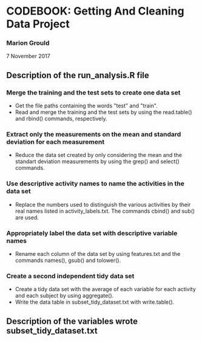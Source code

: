 # CODEBOOK: Getting And Cleaning Data Project

### Marion Grould
7 November 2017

## Description of the run_analysis.R file

### Merge the training and the test sets to create one data set
* Get the file paths containing the words "test" and "train".
* Read and merge the training and the test sets by using the read.table() and rbind() commands, respectively.

### Extract only the measurements on the mean and standard deviation for each measurement
* Reduce the data set created by only considering the mean and the standart deviation measurements by using the grep() and select() commands.

### Use descriptive activity names to name the activities in the data set
* Replace the numbers used to distinguish the various activities by their real names listed in activity_labels.txt. The commands cbind() and sub() are used.

### Appropriately label the data set with descriptive variable names
* Rename each column of the data set by using features.txt and the commands names(), gsub() and tolower(). 

### Create a second independent tidy data set  
* Create a tidy data set with the average of each variable for each activity and each subject by using aggregate().
* Write the data table in subset_tidy_dataset.txt with write.table().

## Description of the variables wrote subset_tidy_dataset.txt
